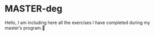 # MASTER-deg
Hello, I am including here all the exercises I have completed during my master’s program.🌱
